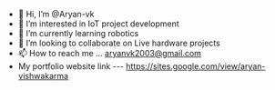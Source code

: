 - 👋 Hi, I’m @Aryan-vk
- 👀 I’m interested in IoT project development 
- 🌱 I’m currently learning robotics
- 💞️ I’m looking to collaborate on Live hardware projects 
- 📫 How to reach me ... aryanvk2003@gmail.com
-  My portfolio website link --- https://sites.google.com/view/aryan-vishwakarma
<!---
Aryan-vk/Aryan-vk is a ✨ special ✨ repository because its `README.md` (this file) appears on your GitHub profile.
You can click the Preview link to take a look at your changes.
--->
